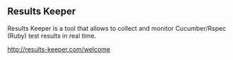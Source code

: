 ## Results Keeper 

Results Keeper is a tool that allows to collect and monitor Cucumber/Rspec (Ruby) test results in real time.

http://results-keeper.com/welcome

